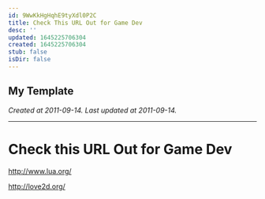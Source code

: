 ```yaml
---
id: 9WwKkHgHqhE9tyXdl0P2C
title: Check This URL Out for Game Dev
desc: ''
updated: 1645225706304
created: 1645225706304
stub: false
isDir: false
---
```

My Template
---

_Created at 2011-09-14._
_Last updated at 2011-09-14._




---

# Check this URL Out for Game Dev


http://www.lua.org/

http://love2d.org/

